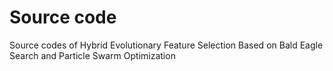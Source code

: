 # Source code

Source codes of Hybrid Evolutionary Feature Selection Based on Bald Eagle Search and Particle Swarm Optimization
